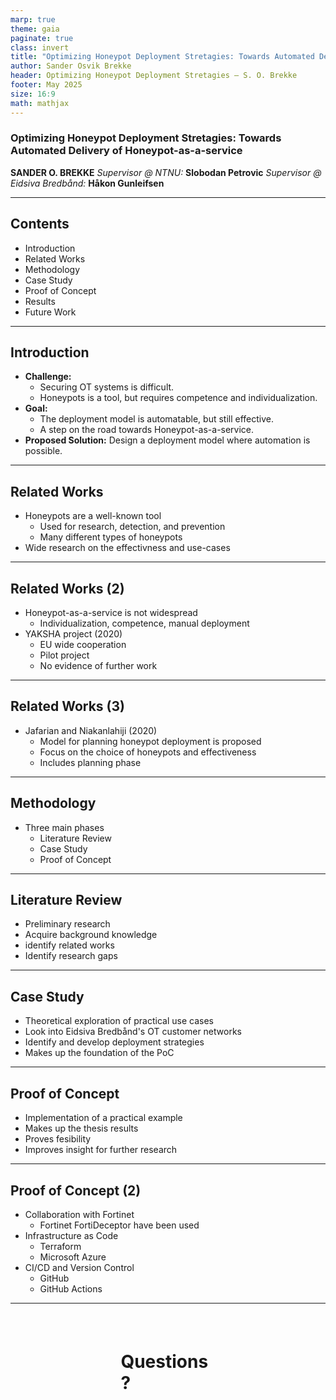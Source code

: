 ```yaml
---
marp: true
theme: gaia
paginate: true
class: invert
title: "Optimizing Honeypot Deployment Stretagies: Towards Automated Delivery of Honeypot-as-a-service"
author: Sander Osvik Brekke
header: Optimizing Honeypot Deployment Stretagies – S. O. Brekke
footer: May 2025
size: 16:9
math: mathjax
---
```


<style>
    img[alt="center"] { display: block; margin: 0 auto; }
</style>

### **Optimizing Honeypot Deployment Stretagies:** Towards Automated Delivery of Honeypot-as-a-service

__SANDER O. BREKKE__
_Supervisor @ NTNU:_ **Slobodan Petrovic**
_Supervisor @ Eidsiva Bredbånd:_ **Håkon Gunleifsen**

---

## Contents

- Introduction
- Related Works
- Methodology
- Case Study
- Proof of Concept
- Results
- Future Work

---

## Introduction

- **Challenge:**
    - Securing OT systems is difficult.
    - Honeypots is a tool, but requires competence and individualization.
- **Goal:**
    - The deployment model is automatable, but still effective.
    - A step on the road towards Honeypot-as-a-service.
- **Proposed Solution:** Design a deployment model where automation is possible.

---

## Related Works

- Honeypots are a well-known tool
    - Used for research, detection, and prevention
    - Many different types of honeypots
- Wide research on the effectivness and use-cases

---

## Related Works (2)

- Honeypot-as-a-service is not widespread
    - Individualization, competence, manual deployment
- YAKSHA project (2020)
    - EU wide cooperation
    - Pilot project
    - No evidence of further work

---

## Related Works (3)

- Jafarian and Niakanlahiji (2020)
    - Model for planning honeypot deployment is proposed
    - Focus on the choice of honeypots and effectiveness
    - Includes planning phase

---

## Methodology

- Three main phases
    - Literature Review
    - Case Study
    - Proof of Concept

---

## Literature Review

- Preliminary research
- Acquire background knowledge
- identify related works
- Identify research gaps
---

## Case Study

- Theoretical exploration of practical use cases
- Look into Eidsiva Bredbånd's OT customer networks
- Identify and develop deployment strategies
- Makes up the foundation of the PoC

---

## Proof of Concept

- Implementation of a practical example
- Makes up the thesis results
- Proves fesibility
- Improves insight for further research

---

## Proof of Concept (2)

- Collaboration with Fortinet
    - Fortinet FortiDeceptor have been used
- Infrastructure as Code
    - Terraform
    - Microsoft Azure
- CI/CD and Version Control
    - GitHub
    - GitHub Actions

---

<div style="margin: auto; margin-top: 15%; width: 30%">
<h1>Questions?</h1>
</div>
